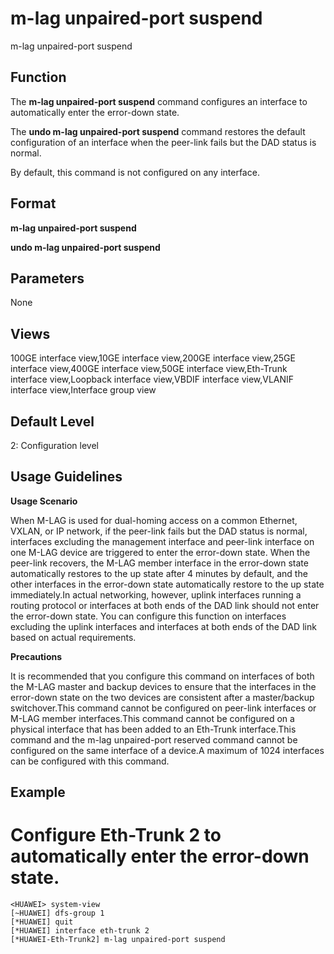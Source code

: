 m-lag unpaired-port suspend
===========================

m-lag unpaired-port suspend

Function
--------



The **m-lag unpaired-port suspend** command configures an interface to automatically enter the error-down state.

The **undo m-lag unpaired-port suspend** command restores the default configuration of an interface when the peer-link fails but the DAD status is normal.



By default, this command is not configured on any interface.


Format
------

**m-lag unpaired-port suspend**

**undo m-lag unpaired-port suspend**


Parameters
----------

None

Views
-----

100GE interface view,10GE interface view,200GE interface view,25GE interface view,400GE interface view,50GE interface view,Eth-Trunk interface view,Loopback interface view,VBDIF interface view,VLANIF interface view,Interface group view


Default Level
-------------

2: Configuration level


Usage Guidelines
----------------

**Usage Scenario**

When M-LAG is used for dual-homing access on a common Ethernet, VXLAN, or IP network, if the peer-link fails but the DAD status is normal, interfaces excluding the management interface and peer-link interface on one M-LAG device are triggered to enter the error-down state. When the peer-link recovers, the M-LAG member interface in the error-down state automatically restores to the up state after 4 minutes by default, and the other interfaces in the error-down state automatically restore to the up state immediately.In actual networking, however, uplink interfaces running a routing protocol or interfaces at both ends of the DAD link should not enter the error-down state. You can configure this function on interfaces excluding the uplink interfaces and interfaces at both ends of the DAD link based on actual requirements.

**Precautions**

It is recommended that you configure this command on interfaces of both the M-LAG master and backup devices to ensure that the interfaces in the error-down state on the two devices are consistent after a master/backup switchover.This command cannot be configured on peer-link interfaces or M-LAG member interfaces.This command cannot be configured on a physical interface that has been added to an Eth-Trunk interface.This command and the m-lag unpaired-port reserved command cannot be configured on the same interface of a device.A maximum of 1024 interfaces can be configured with this command.


Example
-------

# Configure Eth-Trunk 2 to automatically enter the error-down state.
```
<HUAWEI> system-view
[~HUAWEI] dfs-group 1
[*HUAWEI] quit
[*HUAWEI] interface eth-trunk 2
[*HUAWEI-Eth-Trunk2] m-lag unpaired-port suspend

```
